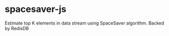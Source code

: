 spacesaver-js
=============

Estimate top K elements in data stream using SpaceSaver algorithm. Backed by RedisDB

